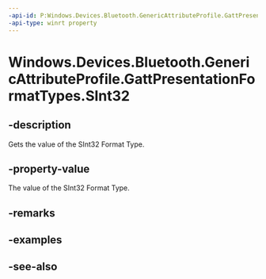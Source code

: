 ----api-id: P:Windows.Devices.Bluetooth.GenericAttributeProfile.GattPresentationFormatTypes.SInt32
-api-type: winrt property
---<!-- Property syntaxpublic byte SInt32 { get; }--># Windows.Devices.Bluetooth.GenericAttributeProfile.GattPresentationFormatTypes.SInt32## -descriptionGets the value of the SInt32 Format Type.## -property-valueThe value of the SInt32 Format Type.## -remarks## -examples## -see-also